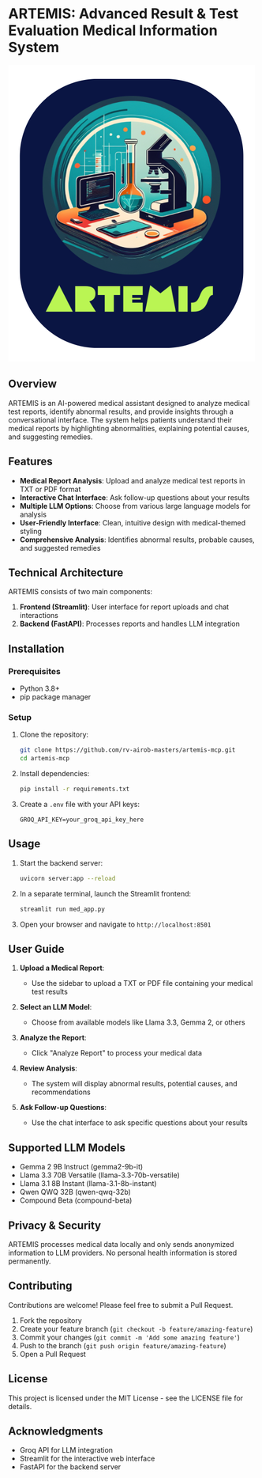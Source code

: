 # ARTEMIS: Advanced Result & Test Evaluation Medical Information System

![ARTEMIS Logo](assets/logo.png)

## Overview

ARTEMIS is an AI-powered medical assistant designed to analyze medical test reports, identify abnormal results, and provide insights through a conversational interface. The system helps patients understand their medical reports by highlighting abnormalities, explaining potential causes, and suggesting remedies.

## Features

- **Medical Report Analysis**: Upload and analyze medical test reports in TXT or PDF format
- **Interactive Chat Interface**: Ask follow-up questions about your results
- **Multiple LLM Options**: Choose from various large language models for analysis
- **User-Friendly Interface**: Clean, intuitive design with medical-themed styling
- **Comprehensive Analysis**: Identifies abnormal results, probable causes, and suggested remedies

## Technical Architecture

ARTEMIS consists of two main components:

1. **Frontend (Streamlit)**: User interface for report uploads and chat interactions
2. **Backend (FastAPI)**: Processes reports and handles LLM integration

## Installation

### Prerequisites

- Python 3.8+
- pip package manager

### Setup

1. Clone the repository:
   ```bash
   git clone https://github.com/rv-airob-masters/artemis-mcp.git
   cd artemis-mcp
   ```

2. Install dependencies:
   ```bash
   pip install -r requirements.txt
   ```

3. Create a `.env` file with your API keys:
   ```
   GROQ_API_KEY=your_groq_api_key_here
   ```

## Usage

1. Start the backend server:
   ```bash
   uvicorn server:app --reload
   ```

2. In a separate terminal, launch the Streamlit frontend:
   ```bash
   streamlit run med_app.py
   ```

3. Open your browser and navigate to `http://localhost:8501`

## User Guide

1. **Upload a Medical Report**:
   - Use the sidebar to upload a TXT or PDF file containing your medical test results

2. **Select an LLM Model**:
   - Choose from available models like Llama 3.3, Gemma 2, or others

3. **Analyze the Report**:
   - Click "Analyze Report" to process your medical data

4. **Review Analysis**:
   - The system will display abnormal results, potential causes, and recommendations

5. **Ask Follow-up Questions**:
   - Use the chat interface to ask specific questions about your results

## Supported LLM Models

- Gemma 2 9B Instruct (gemma2-9b-it)
- Llama 3.3 70B Versatile (llama-3.3-70b-versatile)
- Llama 3.1 8B Instant (llama-3.1-8b-instant)
- Qwen QWQ 32B (qwen-qwq-32b)
- Compound Beta (compound-beta)

## Privacy & Security

ARTEMIS processes medical data locally and only sends anonymized information to LLM providers. No personal health information is stored permanently.

## Contributing

Contributions are welcome! Please feel free to submit a Pull Request.

1. Fork the repository
2. Create your feature branch (`git checkout -b feature/amazing-feature`)
3. Commit your changes (`git commit -m 'Add some amazing feature'`)
4. Push to the branch (`git push origin feature/amazing-feature`)
5. Open a Pull Request

## License

This project is licensed under the MIT License - see the LICENSE file for details.

## Acknowledgments

- Groq API for LLM integration
- Streamlit for the interactive web interface
- FastAPI for the backend server
